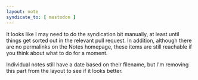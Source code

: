 ```yaml
---
layout: note
syndicate_to: [ mastodon ]
---
```


It looks like I may need to do the syndication bit manually, at least until things get sorted out in the relevant pull request. In addition, although there are no permalinks on the Notes homepage, these items are still reachable if you think about what to do for a moment.

Individual notes still have a date based on their filename, but I'm removing this part from the layout to see if it looks better. 
